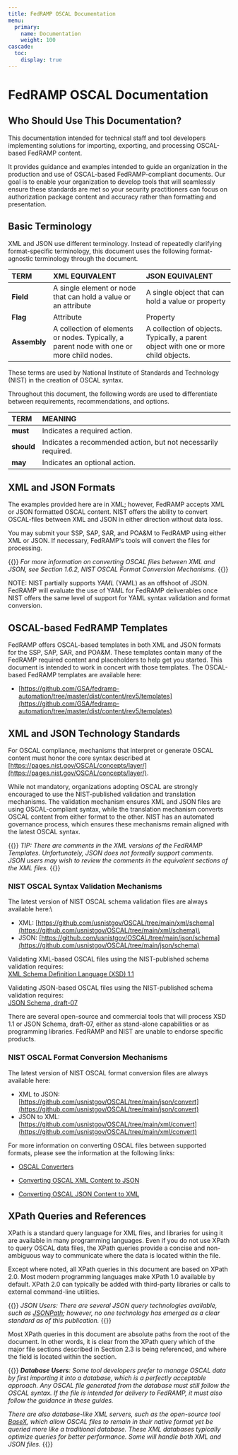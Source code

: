 ```yaml
---
title: FedRAMP OSCAL Documentation
menu:
  primary:
    name: Documentation
    weight: 100
cascade:
  toc:
    display: true
---
```

# FedRAMP OSCAL Documentation

## Who Should Use This Documentation?

This documentation intended for technical staff and tool developers implementing solutions for importing, exporting, and processing OSCAL-based FedRAMP content.

It provides guidance and examples intended to guide an organization in the production and use of OSCAL-based FedRAMP-compliant documents. Our goal is to enable your organization to develop tools that will seamlessly ensure these standards are met so your security practitioners can focus on authorization package content and accuracy rather than formatting and presentation.

## Basic Terminology

XML and JSON use different terminology. Instead of repeatedly clarifying format-specific terminology, this document uses the following format-agnostic terminology through the document. 

|**TERM**|**XML EQUIVALENT**|**JSON EQUIVALENT**|
| :- | :- | :- |
|**Field**|A single element or node that can hold a value or an attribute|A single object that can hold a value or property|
|**Flag**|Attribute|Property|
|**Assembly**|A collection of elements or nodes. Typically, a parent node with one or more child nodes.|A collection of objects. Typically, a parent object with one or more child objects.|

These terms are used by National Institute of Standards and Technology (NIST) in the creation of OSCAL syntax.

Throughout this document, the following words are used to differentiate between requirements, recommendations, and options.

|**TERM**|**MEANING**|
| :- | :- |
|**must**|Indicates a required action.|
|**should**|Indicates a recommended action, but not necessarily required.|
|**may**|Indicates an optional action.|


## XML and JSON Formats

The examples provided here are in XML; however, FedRAMP accepts XML or
JSON formatted OSCAL content. NIST offers the ability to convert
OSCAL-files between XML and JSON in either direction without data loss.

You may submit your SSP, SAP, SAR, and POA&M to FedRAMP using either XML
or JSON. If necessary, FedRAMP\'s tools will convert the files for
processing.

{{<callout>}}
_For more information on converting OSCAL files between XML and JSON, see Section 1.6.2, NIST OSCAL Format Conversion Mechanisms._
{{</callout>}}

NOTE: NIST partially supports _YAML_ (YAML) as an offshoot of JSON.
FedRAMP will evaluate the use of YAML for FedRAMP deliverables once NIST
offers the same level of support for YAML syntax validation and format
conversion.

## OSCAL-based FedRAMP Templates

FedRAMP offers OSCAL-based templates in both XML and JSON formats for
the SSP, SAP, SAR, and POA&M. These templates contain many of the
FedRAMP required content and placeholders to help get you started. This
document is intended to work in concert with those templates. The
OSCAL-based FedRAMP templates are available here:

- [https://github.com/GSA/fedramp-automation/tree/master/dist/content/rev5/templates](https://github.com/GSA/fedramp-automation/tree/master/dist/content/rev5/templates)

## XML and JSON Technology Standards

For OSCAL compliance, mechanisms that interpret or generate OSCAL
content must honor the core syntax described at
[https://pages.nist.gov/OSCAL/concepts/layer/](https://pages.nist.gov/OSCAL/concepts/layer/).

While not mandatory, organizations adopting OSCAL are strongly
encouraged to use the NIST-published validation and translation
mechanisms. The validation mechanism ensures XML and JSON files are
using OSCAL-compliant syntax, while the translation mechanism converts
OSCAL content from either format to the other. NIST has an automated
governance process, which ensures these mechanisms remain aligned with
the latest OSCAL syntax.

{{<callout>}}
_TIP: There are comments in the XML versions of the FedRAMP Templates. Unfortunately, JSON does not formally support comments. JSON users may wish to review the comments in the equivalent sections of the XML files._
{{</callout>}}

### NIST OSCAL Syntax Validation Mechanisms

The latest version of NIST OSCAL schema validation files are always
available here:\
- XML:
[https://github.com/usnistgov/OSCAL/tree/main/xml/schema](https://github.com/usnistgov/OSCAL/tree/main/xml/schema)\
- JSON:
[https://github.com/usnistgov/OSCAL/tree/main/json/schema](https://github.com/usnistgov/OSCAL/tree/main/json/schema)

Validating XML-based OSCAL files using the NIST-published schema
validation requires:\
[XML Schema Definition Language (XSD) 1.1](https://www.w3.org/TR/xmlschema11-1/)

Validating JSON-based OSCAL files using the NIST-published schema
validation requires:\
[JSON Schema, draft-07](https://json-schema.org/specification-links#23draft-7)

There are several open-source and commercial tools that will process XSD 1.1 or JSON Schema, draft-07, either as stand-alone capabilities or as programming libraries. FedRAMP and NIST are unable to endorse specific products.

### NIST OSCAL Format Conversion Mechanisms

The latest version of NIST OSCAL format conversion files are always
available here:
- XML to JSON:
[https://github.com/usnistgov/OSCAL/tree/main/json/convert](https://github.com/usnistgov/OSCAL/tree/main/json/convert)
- JSON to XML:
[https://github.com/usnistgov/OSCAL/tree/main/xml/convert](https://github.com/usnistgov/OSCAL/tree/main/xml/convert)

For more information on converting OSCAL files between supported
formats, please see the information at the following links:

- [OSCAL
  Converters](https://pages.nist.gov/OSCAL/concepts/layer/overview/#oscal-converters)

- [Converting OSCAL XML Content to
  JSON](https://github.com/usnistgov/OSCAL/tree/master/json#converting-oscal-xml-content-to-json)

- [Converting OSCAL JSON Content to
  XML](https://github.com/usnistgov/OSCAL/tree/master/xml#converting-oscal-json-content-to-xml)

## XPath Queries and References

XPath is a standard query language for XML files, and libraries for
using it are available in many programming languages. Even if you do not
use XPath to query OSCAL data files, the XPath queries provide a concise
and non-ambiguous way to communicate where the data is located within
the file.

Except where noted, all XPath queries in this document are based on
XPath 2.0. Most modern programming languages make XPath 1.0 available by
default. XPath 2.0 can typically be added with third-party libraries or
calls to external command-line utilities.

{{<callout>}}
_JSON Users: There are several JSON query technologies available, such as [JSONPath](https://restfulapi.net/json-jsonpath/); however, no one technology has emerged as a clear standard as of this publication._
{{</callout>}}

Most XPath queries in this document are absolute paths from the root of
the document. In other words, it is clear from the XPath query which of
the major file sections described in Section 2.3 is being referenced,
and where the field is located within the section.

{{<callout>}}
_**Database Users**: Some tool developers prefer to manage OSCAL data by first importing it into a database, which is a perfectly acceptable approach. Any OSCAL file generated from the database must still follow the OSCAL syntax. If the file is intended for delivery to FedRAMP, it must also follow the guidance in these guides._

_There are also database-like XML servers, such as the open-source tool [BaseX](https://basex.org/), which allow OSCAL files to remain in their native format yet be queried more like a traditional database. These XML databases typically optimize queries for better performance. Some will handle both XML and JSON files._
{{</callout>}}

